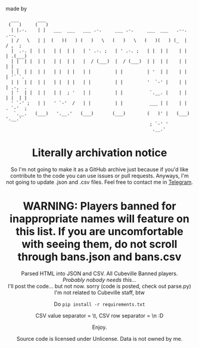 made by

```
  ___       ___                                                                
 (   )     (   )                                                               
  | |.-.    | |   ___  ___   ___ .-.     ___ .-.     ___  ___   .--.    .--.   
  | /   \   | |  (   )(   ) (   )   \   (   )   \   (   )(   ) (_  |   / ,  ;  
  |  .-. |  | |   | |  | |   | ' .-. ;   | ' .-. ;   | |  | |    | |  | .(___) 
  | |  | |  | |   | |  | |   |  / (___)  |  / (___)  | |  | |    | |  | | _    
  | |  | |  | |   | |  | |   | |         | |         | '  | |    | |  | '` `.  
  | |  | |  | |   | |  | |   | |         | |         '  `-' |    | |  | .-,  . 
  | '  | |  | |   | |  ; '   | |         | |          `.__. |    | |  | |  | | 
  ' `-' ;   | |   ' `-'  /   | |         | |          ___ | |    | |  . `-'  ; 
   `.__.   (___)   '.__.'   (___)       (___)        (   )' |   (___)  '.__.'  
                                                      ; `-' '                  
                                                       .__.'                   
```

<div align="center">  

# Literally archivation notice

So I'm not going to make it as a GitHub archive just because if you'd like contribute to the code you can use issues or
pull requests. Anyways, I'm not going to update .json and .csv files. Feel free to contact me
in [Telegram](https://t.me/blurry16).

# WARNING: Players banned for inappropriate names will feature on this list. If you are uncomfortable with seeing them, do not scroll through bans.json and bans.csv

Parsed HTML into JSON and CSV. All Cubeville Banned players.  
_Probably nobody needs this..._  
I'll post the code... but not now. sorry (code is posted, check out parse.py)  
I'm not related to Cubeville staff, btw

Do `pip install -r requirements.txt`

CSV value separator = \t, CSV row separator = \n :D

Enjoy.

Source code is licensed under Unlicense. Data is not owned by me.

</div>
